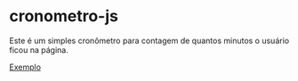 # cronometro-js

Este é um simples cronômetro para contagem de quantos minutos o usuário ficou na página.

[Exemplo](https://rogeralbinoi.github.io/cronometro-js/)

